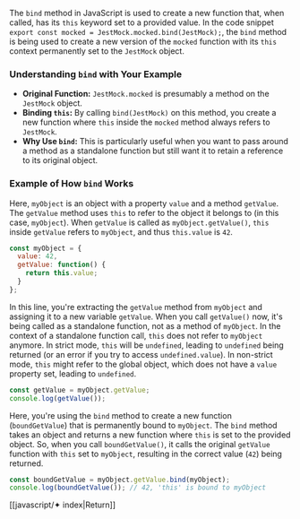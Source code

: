 The `bind` method in JavaScript is used to create a new function that, when called, has its `this` keyword set to a provided value. In the code snippet `export const mocked = JestMock.mocked.bind(JestMock);`, the `bind` method is being used to create a new version of the `mocked` function with its `this` context permanently set to the `JestMock` object.

### Understanding `bind` with Your Example

- **Original Function:** `JestMock.mocked` is presumably a method on the `JestMock` object.
- **Binding `this`:** By calling `bind(JestMock)` on this method, you create a new function where `this` inside the `mocked` method always refers to `JestMock`.
- **Why Use `bind`:** This is particularly useful when you want to pass around a method as a standalone function but still want it to retain a reference to its original object.

### Example of How `bind` Works

Here, `myObject` is an object with a property `value` and a method `getValue`. The `getValue` method uses `this` to refer to the object it belongs to (in this case, `myObject`). When `getValue` is called as `myObject.getValue()`, `this` inside `getValue` refers to `myObject`, and thus `this.value` is `42`.

```javascript
const myObject = {
  value: 42,
  getValue: function() {
    return this.value;
  }
};
```

In this line, you're extracting the `getValue` method from `myObject` and assigning it to a new variable `getValue`. When you call `getValue()` now, it's being called as a standalone function, not as a method of `myObject`. In the context of a standalone function call, `this` does not refer to `myObject` anymore. In strict mode, `this` will be `undefined`, leading to `undefined` being returned (or an error if you try to access `undefined.value`). In non-strict mode, `this` might refer to the global object, which does not have a `value` property set, leading to `undefined`.

```js
const getValue = myObject.getValue;
console.log(getValue());
```

Here, you're using the `bind` method to create a new function (`boundGetValue`) that is permanently bound to `myObject`. The `bind` method takes an object and returns a new function where `this` is set to the provided object. So, when you call `boundGetValue()`, it calls the original `getValue` function with `this` set to `myObject`, resulting in the correct value (`42`) being returned.

```js
const boundGetValue = myObject.getValue.bind(myObject);
console.log(boundGetValue()); // 42, 'this' is bound to myObject
```

[[javascript/✦ index|Return]]
